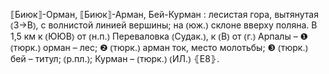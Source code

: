 ---
---

⟦Биюк⟧-Орман, ⟦Биюк⟧-Арман, Бей-Курман
: лесистая гора, вытянутая ⦅З→В⦆, с волнистой линией вершины; на ⦅юж.⦆ склоне вверху поляна. В 1,5 км к ⦅ЮЮВ⦆ от ⦅н.п.⦆ Переваловка ⦅Судак.⦆, к ⦅В⦆ от ⦅г.⦆ Арпалы – ❶ ⦅тюрк.⦆ орман – лес; ❷ ⦅тюрк.⦆ арман ток, место молотьбы; ❸ ⦅тюрк.⦆ бей – титул; ⦅р.пл.⦆; Курман – ⦅тюрк.⦆ ⦅ИЛ.⦆ ⦃Е8⦄.
